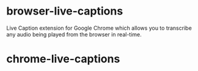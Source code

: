 # browser-live-captions
Live Caption extension for Google Chrome which allows you to transcribe any audio being played from the browser in real-time.
# chrome-live-captions
